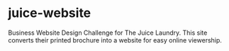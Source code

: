 # juice-website

Business Website Design Challenge for The Juice Laundry. This site converts their printed brochure into a website for easy online viewership.
